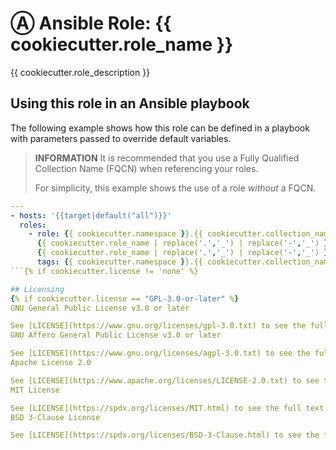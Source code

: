 # Ⓐ Ansible Role: {{ cookiecutter.role_name }}

{{ cookiecutter.role_description }}

<!-- TODO: ## Requirements

Any pre-requisites that may not be covered by Ansible itself or the role should be mentioned here. For instance, if the role uses the EC2 module, it may be a good idea to mention in this section that the boto package is required.
-->

<!-- TODO: ## Role Variables

 A description of the settable variables for this role should go here, including any variables that are in defaults/main.yml, vars/main.yml, and any variables that can/should be set via parameters to the role. Any variables that are read from other roles and/or the global scope (ie. hostvars, group vars, etc.) should be mentioned here as well.

An example variable.

  {{ cookiecutter.role_name }}_variable1

Another example variable.

  {{ cookiecutter.role_name }}_variable2
-->

<!-- TODO: ## Dependencies

A list of other roles hosted on Galaxy should go here, plus any details in regards to parameters that may need to be set for other roles, or variables that are used from other roles.

None
-->

## Using this role in an Ansible playbook

The following example shows how this role can be defined in a playbook with parameters passed to override default variables.

> **INFORMATION**
> It is recommended that you use a Fully Qualified Collection Name (FQCN) when referencing your roles.
>
> For simplicity, this example shows the use of a role *without* a FQCN.

```yaml
---
- hosts: '{{target|default("all")}}'
  roles:
    - role: {{ cookiecutter.namespace }}.{{ cookiecutter.collection_name }}.{{ cookiecutter.role_name }}
      {{ cookiecutter.role_name | replace('.','_') | replace('-','_') }}_variable1: true
      {{ cookiecutter.role_name | replace('.','_') | replace('-','_') }}_variable2: false
      tags: {{ cookiecutter.namespace }}.{{ cookiecutter.collection_name }}.{{ cookiecutter.role_name }}
```{% if cookiecutter.license != 'none' %}

## Licensing
{% if cookiecutter.license == "GPL-3.0-or-later" %}
GNU General Public License v3.0 or later

See [LICENSE](https://www.gnu.org/licenses/gpl-3.0.txt) to see the full text.{% elif cookiecutter.license == "AGPL-3.0-or-later" %}
GNU Affero General Public License v3.0 or later

See [LICENSE](https://www.gnu.org/licenses/agpl-3.0.txt) to see the full text.{% elif cookiecutter.license == "Apache-2.0" %}
Apache License 2.0

See [LICENSE](https://www.apache.org/licenses/LICENSE-2.0.txt) to see the full text.{% elif cookiecutter.license == "MIT" %}
MIT License

See [LICENSE](https://spdx.org/licenses/MIT.html) to see the full text.{% elif cookiecutter.license == "BSD-3-Clause" %}
BSD 3-Clause License

See [LICENSE](https://spdx.org/licenses/BSD-3-Clause.html) to see the full text.{% endif %}{% endif +%}
